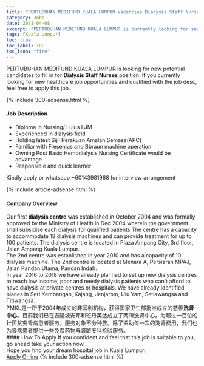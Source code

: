 ```yaml
---
title: "PERTUBUHAN MEDIFUND KUALA LUMPUR Vacancies Dialysis Staff Nurses" 
category: Jobs 
date: 2021-04-08 
excerpt: "PERTUBUHAN MEDIFUND KUALA LUMPUR is currently looking for suitable person to fill in the Dialysis Staff Nurses which positioned at Kuala Lumpur" 
tags: [Kuala Lumpur] 
toc: true 
toc_label: TOC 
toc_icon: "fire" 
--- 
```


<p>PERTUBUHAN MEDIFUND KUALA LUMPUR is looking for new potential candidates to fill in for <b>Dialysis Staff Nurses</b> position. If you currently looking for new healthcare job opportunities and qualified with the job desc, feel free to apply this job.
</p>{% include 300-adsense.html %} 
<div><div><h4>Job Description</h4></div><div><div><span><div><ul><li>Diploma in Nursing/ Lulus LJM</li><li>Experienced in dialysis field&#160;</li><li>Holding latest Sijil Perakuan Amalan Semasa(APC)&#160;</li><li>Familiar with Fresenius and Bbraun machine operation</li><li>Owning Post Basic Hemodialysis Nursing Certificate would be advantage</li><li>Responsible and quick learner</li></ul><p>Kindly apply or&#160;whatsapp +60143981968 for interview arrangement</p></div></span></div></div></div> 
{% include article-adsense.html %} 
<div><div><h4>Company Overview</h4></div><div><div><span><div><div>Our first <strong>dialysis centre</strong> was established in October 2004 and was formally approved by the Ministry of Health in Dec 2004 wherein the government shall subsidise each dialysis for qualified patients The centre has a capacity to accommodate 18 dialysis machines and can provide treatment for up to 100 patients. The dialysis centre is located in Plaza Ampang City, 3rd floor, Jalan Ampang Kuala Lumpur.</div>
<div>The 2nd centre was established in year 2010 and has a capacity of 10 dialysis machine. The 2nd centre is located at Menara A, Persiaran MPAJ, Jalan Pandan Utama, Pandan Indah.&#160;</div>
<div>In year 2016 to 2018 we have already planned to set up new dialysis centres to reach low income, poor and needy dialysis patients who can't afford to have dialysis at private centres or hospitals. We have already identified places in Seri Kembangan, Kajang, Jenjarom, Ulu Yam, Setiawangsa and Titiwangsa.</div>
<div>PMKL&#26159;&#19968;&#25152;&#20110;2004&#24180;&#25104;&#31435;&#30340;&#38750;&#33829;&#21033;&#26426;&#26500;&#65292;&#33719;&#24471;&#22269;&#23478;&#21355;&#29983;&#37096;&#25209;&#20934;&#25104;&#31435;&#30340;&#24904;&#21892;<strong>&#27927;&#32958;&#20013;&#24515;</strong>&#12290;&#30446;&#21069;&#25105;&#20204;&#24050;&#22312;&#21513;&#38534;&#22369;&#23433;&#37030;&#21644;&#29677;&#20025;&#33521;&#36798;&#25104;&#31435;&#20102;&#20004;&#25152;&#27927;&#32958;&#20013;&#24515;&#12290;&#20026;&#36229;&#36807;&#19968;&#30334;&#20301;&#30340;&#31038;&#21306;&#36139;&#31351;&#32958;&#30149;&#24739;&#32773;&#26381;&#21153;&#65292;&#26381;&#21153;&#23545;&#35937;&#19981;&#20998;&#31181;&#26063;&#12290;&#38500;&#20102;&#36164;&#21161;&#27599;&#19968;&#27425;&#30340;&#27927;&#32958;&#36153;&#29992;&#65292;&#25105;&#20204;&#20063;&#20026;&#32958;&#30149;&#24739;&#32773;&#25552;&#20379;&#19968;&#20123;&#20813;&#36153;&#33647;&#29289;&#19982;&#32958;&#33039;&#19987;&#31185;&#26816;&#39564;&#26381;&#21153;&#12290;</div></div></span></div></div></div> 
#### How To Apply 
If you confident and feel that this job is suitable to you, go ahead take your action now. <br/> 
Hope you find your dream hospital job in Kuala Lumpur. <br/> 
<a href="https://www.jobstreet.com.my/en/job/dialysis-staff-nurses-4513858?jobId=jobstreet-my-job-4513858" class="btn btn--warning" target="_blank" rel="nofollow noopenner">Apply Online</a> 
{% include 300-adsense.html %} 